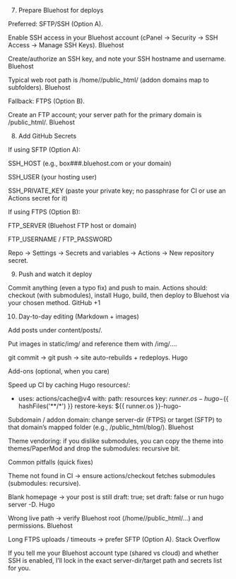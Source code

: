 7) Prepare Bluehost for deploys

Preferred: SFTP/SSH (Option A).

Enable SSH access in your Bluehost account (cPanel → Security → SSH Access → Manage SSH Keys). 
Bluehost

Create/authorize an SSH key, and note your SSH hostname and username. 
Bluehost

Typical web root path is /home/<youruser>/public_html/ (addon domains map to subfolders). 
Bluehost

Fallback: FTPS (Option B).

Create an FTP account; your server path for the primary domain is /public_html/. 
Bluehost

8) Add GitHub Secrets

If using SFTP (Option A):

SSH_HOST (e.g., box###.bluehost.com or your domain)

SSH_USER (your hosting user)

SSH_PRIVATE_KEY (paste your private key; no passphrase for CI or use an Actions secret for it)

If using FTPS (Option B):

FTP_SERVER (Bluehost FTP host or domain)

FTP_USERNAME / FTP_PASSWORD

Repo → Settings → Secrets and variables → Actions → New repository secret.

9) Push and watch it deploy

Commit anything (even a typo fix) and push to main.
Actions should: checkout (with submodules), install Hugo, build, then deploy to Bluehost via your chosen method. 
GitHub
+1

10) Day-to-day editing (Markdown + images)

Add posts under content/posts/.

Put images in static/img/ and reference them with /img/....

git commit → git push → site auto-rebuilds + redeploys. 
Hugo

Add-ons (optional, when you care)

Speed up CI by caching Hugo resources/:

- uses: actions/cache@v4
  with:
    path: resources
    key: ${{ runner.os }}-hugo-${{ hashFiles('**/*') }}
    restore-keys: ${{ runner.os }}-hugo-


Subdomain / addon domain: change server-dir (FTPS) or target (SFTP) to that domain’s mapped folder (e.g., /public_html/blog/). 
Bluehost

Theme vendoring: if you dislike submodules, you can copy the theme into themes/PaperMod and drop the submodules: recursive bit.

Common pitfalls (quick fixes)

Theme not found in CI → ensure actions/checkout fetches submodules (submodules: recursive).

Blank homepage → your post is still draft: true; set draft: false or run hugo server -D. 
Hugo

Wrong live path → verify Bluehost root (/home/<user>/public_html/...) and permissions. 
Bluehost

Long FTPS uploads / timeouts → prefer SFTP (Option A). 
Stack Overflow

If you tell me your Bluehost account type (shared vs cloud) and whether SSH is enabled, I’ll lock in the exact server-dir/target path and secrets list for you.